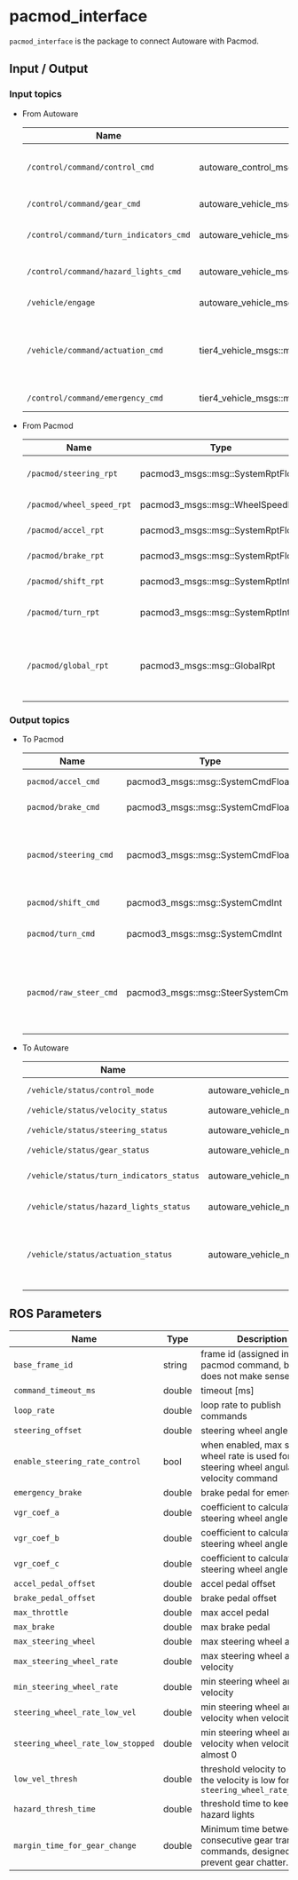# pacmod_interface

`pacmod_interface` is the package to connect Autoware with Pacmod.

## Input / Output

### Input topics

- From Autoware

  | Name                                   | Type                                              | Description                                           |
  | -------------------------------------- | ------------------------------------------------- | ----------------------------------------------------- |
  | `/control/command/control_cmd`         | autoware_control_msgs::msg::Control               | lateral and longitudinal control command              |
  | `/control/command/gear_cmd`            | autoware_vehicle_msgs::msg::GearCommand           | gear command                                          |
  | `/control/command/turn_indicators_cmd` | autoware_vehicle_msgs::msg::TurnIndicatorsCommand | turn indicators command                               |
  | `/control/command/hazard_lights_cmd`   | autoware_vehicle_msgs::msg::HazardLightsCommand   | hazard lights command                                 |
  | `/vehicle/engage`                      | autoware_vehicle_msgs::msg::Engage                | engage command                                        |
  | `/vehicle/command/actuation_cmd`       | tier4_vehicle_msgs::msg::ActuationCommandStamped  | actuation (accel/brake pedal, steering wheel) command |
  | `/control/command/emergency_cmd`       | tier4_vehicle_msgs::msg::VehicleEmergencyStamped  | emergency command                                     |

- From Pacmod

  | Name                      | Type                              | Description                                                             |
  | ------------------------- | --------------------------------- | ----------------------------------------------------------------------- |
  | `/pacmod/steering_rpt`    | pacmod3_msgs::msg::SystemRptFloat | current steering wheel angle                                            |
  | `/pacmod/wheel_speed_rpt` | pacmod3_msgs::msg::WheelSpeedRpt  | current wheel speed                                                     |
  | `/pacmod/accel_rpt`       | pacmod3_msgs::msg::SystemRptFloat | current accel pedal                                                     |
  | `/pacmod/brake_rpt`       | pacmod3_msgs::msg::SystemRptFloat | current brake pedal                                                     |
  | `/pacmod/shift_rpt`       | pacmod3_msgs::msg::SystemRptInt   | current gear status                                                     |
  | `/pacmod/turn_rpt`        | pacmod3_msgs::msg::SystemRptInt   | current turn indicators status                                          |
  | `/pacmod/global_rpt`      | pacmod3_msgs::msg::GlobalRpt      | current status of other parameters (e.g. override_active, can_time_out) |

### Output topics

- To Pacmod

  | Name                   | Type                              | Description                                           |
  | ---------------------- | --------------------------------- | ----------------------------------------------------- |
  | `pacmod/accel_cmd`     | pacmod3_msgs::msg::SystemCmdFloat | accel pedal command                                   |
  | `pacmod/brake_cmd`     | pacmod3_msgs::msg::SystemCmdFloat | brake pedal command                                   |
  | `pacmod/steering_cmd`  | pacmod3_msgs::msg::SystemCmdFloat | steering wheel angle and angular velocity command     |
  | `pacmod/shift_cmd`     | pacmod3_msgs::msg::SystemCmdInt   | gear command                                          |
  | `pacmod/turn_cmd`      | pacmod3_msgs::msg::SystemCmdInt   | turn indicators command                               |
  | `pacmod/raw_steer_cmd` | pacmod3_msgs::msg::SteerSystemCmd | raw steering wheel angle and angular velocity command |

- To Autoware

  | Name                                     | Type                                               | Description                                          |
  | ---------------------------------------- | -------------------------------------------------- | ---------------------------------------------------- |
  | `/vehicle/status/control_mode`           | autoware_vehicle_msgs::msg::ControlModeReport      | control mode                                         |
  | `/vehicle/status/velocity_status`        | autoware_vehicle_msgs::msg::VelocityReport         | velocity                                             |
  | `/vehicle/status/steering_status`        | autoware_vehicle_msgs::msg::SteeringReport         | steering wheel angle                                 |
  | `/vehicle/status/gear_status`            | autoware_vehicle_msgs::msg::GearReport             | gear status                                          |
  | `/vehicle/status/turn_indicators_status` | autoware_vehicle_msgs::msg::TurnIndicatorsReport   | turn indicators status                               |
  | `/vehicle/status/hazard_lights_status`   | autoware_vehicle_msgs::msg::HazardLightsReport     | hazard lights status                                 |
  | `/vehicle/status/actuation_status`       | autoware_vehicle_msgs::msg::ActuationStatusStamped | actuation (accel/brake pedal, steering wheel) status |

## ROS Parameters

| Name                              | Type   | Description                                                                                  |
| --------------------------------- | ------ | -------------------------------------------------------------------------------------------- |
| `base_frame_id`                   | string | frame id (assigned in pacmod command, but it does not make sense)                            |
| `command_timeout_ms`              | double | timeout [ms]                                                                                 |
| `loop_rate`                       | double | loop rate to publish commands                                                                |
| `steering_offset`                 | double | steering wheel angle offset                                                                  |
| `enable_steering_rate_control`    | bool   | when enabled, max steering wheel rate is used for steering wheel angular velocity command    |
| `emergency_brake`                 | double | brake pedal for emergency                                                                    |
| `vgr_coef_a`                      | double | coefficient to calculate steering wheel angle                                                |
| `vgr_coef_b`                      | double | coefficient to calculate steering wheel angle                                                |
| `vgr_coef_c`                      | double | coefficient to calculate steering wheel angle                                                |
| `accel_pedal_offset`              | double | accel pedal offset                                                                           |
| `brake_pedal_offset`              | double | brake pedal offset                                                                           |
| `max_throttle`                    | double | max accel pedal                                                                              |
| `max_brake`                       | double | max brake pedal                                                                              |
| `max_steering_wheel`              | double | max steering wheel angle                                                                     |
| `max_steering_wheel_rate`         | double | max steering wheel angular velocity                                                          |
| `min_steering_wheel_rate`         | double | min steering wheel angular velocity                                                          |
| `steering_wheel_rate_low_vel`     | double | min steering wheel angular velocity when velocity is low                                     |
| `steering_wheel_rate_low_stopped` | double | min steering wheel angular velocity when velocity is almost 0                                |
| `low_vel_thresh`                  | double | threshold velocity to decide the velocity is low for `steering_wheel_rate_low_vel`           |
| `hazard_thresh_time`              | double | threshold time to keep hazard lights                                                         |
| `margin_time_for_gear_change`     | double | Minimum time between consecutive gear transition commands, designed to prevent gear chatter. |
